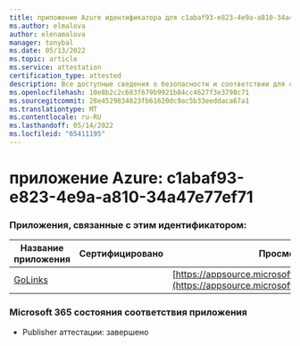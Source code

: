 ```yaml
---
title: приложение Azure идентификатора для c1abaf93-e823-4e9a-a810-34a47e77ef71
ms.author: elmalova
author: elenamalova
manager: tonybal
ms.date: 05/13/2022
ms.topic: article
ms.service: attestation
certification_type: attested
description: Все доступные сведения о безопасности и соответствии для c1abaf93-e823-4e9a-a810-34a47e77ef71.
ms.openlocfilehash: 10e8b2c2c683f679b9921b84cc4627f3e3798c71
ms.sourcegitcommit: 28e4529834823fb61620dc9ac5b33eeddaca67a1
ms.translationtype: MT
ms.contentlocale: ru-RU
ms.lasthandoff: 05/14/2022
ms.locfileid: "65411195"
---
```

# <a name="azure-app-id-c1abaf93-e823-4e9a-a810-34a47e77ef71"></a>приложение Azure: c1abaf93-e823-4e9a-a810-34a47e77ef71


### <a name="apps-associated-with-this-id"></a>Приложения, связанные с этим идентификатором:
| **Название приложения** | **Сертифицировано** | **Просмотр в AppSource** |
|--------------|---------------|-----------------------|
| [GoLinks](../forward/WA200003853.md) |  | [https://appsource.microsoft.com/product/office/WA200003853](https://appsource.microsoft.com/product/office/WA200003853) |

### <a name="microsoft-365-app-compliance-status"></a>Microsoft 365 состояния соответствия приложения
- Publisher аттестации: завершено
